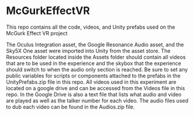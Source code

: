 # McGurkEffectVR
This repo contains all the code, videos, and Unity prefabs used on the McGurk Effect VR project

The Oculus Integration asset, the Google Resonance Audio asset, and the Sky5X One asset were imported into Unity from the asset store.
The Resources folder located inside the Assets folder should contain all videos that are to be used in the experience and the skybox that the experience should switch to when the audio only section is reached.
Be sure to set any public variables for scripts or components attached to the prefabs in the UnityPrefabs.zip file in this repo.
All videos used in this experiment are located on a google drive and can be accessed from the Videos file in this repo. In the Google Drive is also a text file that lists what audio and video are played as well as the talker number for each video.
The audio files used to dub each video can be found in the Audios.zip file.
